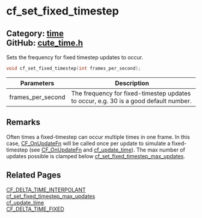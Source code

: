 # cf_set_fixed_timestep

Category: [time](https://github.com/RandyGaul/cute_framework/blob/master/docs/api_reference?id=time)  
GitHub: [cute_time.h](https://github.com/RandyGaul/cute_framework/blob/master/include/cute_time.h)  
---

Sets the frequency for fixed timestep updates to occur.

```cpp
void cf_set_fixed_timestep(int frames_per_second);
```

Parameters | Description
--- | ---
frames_per_second | The frequency for fixed-timestep updates to occur, e.g. 30 is a good default number.

## Remarks

Often times a fixed-timestep can occur multiple times in one frame. In this case, [CF_OnUpdateFn](https://github.com/RandyGaul/cute_framework/blob/master/docs/time/cf_onupdatefn.md) will be called once
per update to simulate a fixed-timestep (see [CF_OnUpdateFn](https://github.com/RandyGaul/cute_framework/blob/master/docs/time/cf_onupdatefn.md) and [cf_update_time](https://github.com/RandyGaul/cute_framework/blob/master/docs/time/cf_update_time.md)). The max number of updates possible 
is clamped below [cf_set_fixed_timestep_max_updates](https://github.com/RandyGaul/cute_framework/blob/master/docs/time/cf_set_fixed_timestep_max_updates.md).

## Related Pages

[CF_DELTA_TIME_INTERPOLANT](https://github.com/RandyGaul/cute_framework/blob/master/docs/time/cf_delta_time_interpolant.md)  
[cf_set_fixed_timestep_max_updates](https://github.com/RandyGaul/cute_framework/blob/master/docs/time/cf_set_fixed_timestep_max_updates.md)  
[cf_update_time](https://github.com/RandyGaul/cute_framework/blob/master/docs/time/cf_update_time.md)  
[CF_DELTA_TIME_FIXED](https://github.com/RandyGaul/cute_framework/blob/master/docs/time/cf_delta_time_fixed.md)  
